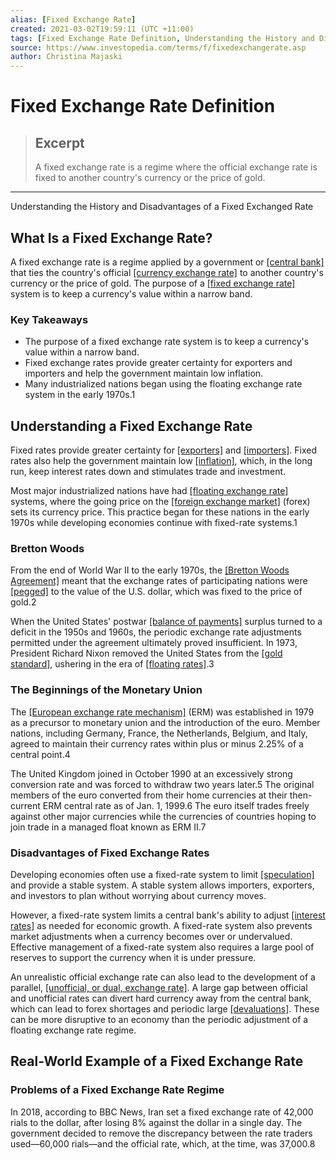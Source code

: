 ```yaml
---
alias: [Fixed Exchange Rate]
created: 2021-03-02T19:59:11 (UTC +11:00)
tags: [Fixed Exchange Rate Definition, Understanding the History and Disadvantages of a Fixed Exchanged Rate]
source: https://www.investopedia.com/terms/f/fixedexchangerate.asp
author: Christina Majaski
---
```


# Fixed Exchange Rate Definition

> ## Excerpt
> A fixed exchange rate is a regime where the official exchange rate is fixed to another country's currency or the price of gold.

---

Understanding the History and Disadvantages of a Fixed Exchanged Rate
## What Is a Fixed Exchange Rate?

A fixed exchange rate is a regime applied by a government or [[central bank]](https://www.investopedia.com/terms/c/centralbank.asp) that ties the country's official [[currency exchange rate]](https://www.investopedia.com/terms/forex/i/international-currency-exchange-rates.asp) to another country's currency or the price of gold. The purpose of a [[fixed exchange rate]](https://www.investopedia.com/terms/f/fixedexchangerate.asp) system is to keep a currency's value within a narrow band.

### Key Takeaways

-   The purpose of a fixed exchange rate system is to keep a currency's value within a narrow band.
-   Fixed exchange rates provide greater certainty for exporters and importers and help the government maintain low inflation.
-   Many industrialized nations began using the floating exchange rate system in the early 1970s.1

## Understanding a Fixed Exchange Rate

Fixed rates provide greater certainty for [[exporters]](https://www.investopedia.com/terms/e/export.asp) and [[importers]](https://www.investopedia.com/terms/i/import.asp). Fixed rates also help the government maintain low [[inflation]](https://www.investopedia.com/terms/i/inflation.asp), which, in the long run, keep interest rates down and stimulates trade and investment. 

Most major industrialized nations have had [[floating exchange rate]](https://www.investopedia.com/terms/f/floatingexchangerate.asp) systems, where the going price on the [[foreign exchange market]](https://www.investopedia.com/terms/forex/f/foreign-exchange-markets.asp) (forex) sets its currency price. This practice began for these nations in the early 1970s while developing economies continue with fixed-rate systems.1

### Bretton Woods

From the end of World War II to the early 1970s, the [[Bretton Woods Agreement]](https://www.investopedia.com/terms/b/brettonwoodsagreement.asp) meant that the exchange rates of participating nations were [[pegged]](https://www.investopedia.com/terms/c/currency-peg.asp) to the value of the U.S. dollar, which was fixed to the price of gold.2

When the United States' postwar [[balance of payments]](https://www.investopedia.com/terms/b/bop.asp) surplus turned to a deficit in the 1950s and 1960s, the periodic exchange rate adjustments permitted under the agreement ultimately proved insufficient. In 1973, President Richard Nixon removed the United States from the [[gold standard]](https://www.investopedia.com/terms/g/goldstandard.asp), ushering in the era of [[floating rates]](https://www.investopedia.com/terms/f/floatinginterestrate.asp).3

### The Beginnings of the Monetary Union

The [[European exchange rate mechanism]](https://www.investopedia.com/terms/e/exchange-rate-mechanism.asp) (ERM) was established in 1979 as a precursor to monetary union and the introduction of the euro. Member nations, including Germany, France, the Netherlands, Belgium, and Italy, agreed to maintain their currency rates within plus or minus 2.25% of a central point.4

The United Kingdom joined in October 1990 at an excessively strong conversion rate and was forced to withdraw two years later.5 The original members of the euro converted from their home currencies at their then-current ERM central rate as of Jan. 1, 1999.6 The euro itself trades freely against other major currencies while the currencies of countries hoping to join trade in a managed float known as ERM II.7

### Disadvantages of Fixed Exchange Rates

Developing economies often use a fixed-rate system to limit [[speculation]](https://www.investopedia.com/terms/s/speculation.asp) and provide a stable system. A stable system allows importers, exporters, and investors to plan without worrying about currency moves.

However, a fixed-rate system limits a central bank's ability to adjust [[interest rates]](https://www.investopedia.com/terms/i/interestrate.asp) as needed for economic growth. A fixed-rate system also prevents market adjustments when a currency becomes over or undervalued. Effective management of a fixed-rate system also requires a large pool of reserves to support the currency when it is under pressure.

An unrealistic official exchange rate can also lead to the development of a parallel, [[unofficial, or dual, exchange rate]](https://www.investopedia.com/terms/d/dualexchangerate.asp). A large gap between official and unofficial rates can divert hard currency away from the central bank, which can lead to forex shortages and periodic large [[devaluations]](https://www.investopedia.com/terms/d/devaluation.asp). These can be more disruptive to an economy than the periodic adjustment of a floating exchange rate regime.

## Real-World Example of a Fixed Exchange Rate

### Problems of a Fixed Exchange Rate Regime

In 2018, according to BBC News, Iran set a fixed exchange rate of 42,000 rials to the dollar, after losing 8% against the dollar in a single day. The government decided to remove the discrepancy between the rate traders used—60,000 rials—and the official rate, which, at the time, was 37,000.8
